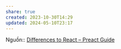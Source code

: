 ```yaml
---
share: true
created: 2023-10-30T14:29
updated: 2024-05-10T23:17
---
```

Nguồn:: [Differences to React – Preact Guide](https://preactjs.com/guide/v10/differences-to-react/#use-oninput-instead-of-onchange)